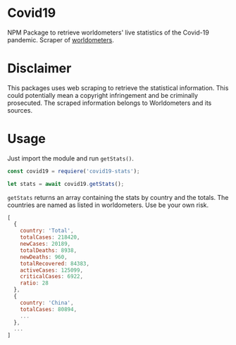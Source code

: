 # Covid19
NPM Package to retrieve worldometers' live statistics of the Covid-19 pandemic. Scraper of [worldometers](https://www.worldometers.info).

# Disclaimer
This packages uses web scraping to retrieve the statistical information. This could potentially mean a copyright infringement and be criminally prosecuted. The scraped information belongs to Worldometers and its sources.

# Usage
Just import the module and run `getStats()`.

```javascript
const covid19 = requiere('covid19-stats');

let stats = await covid19.getStats();
```

`getStats` returns an array containing the stats by country and the totals. The countries are named as listed in worldometers. Use be your own risk.

```javascript
[
  {
    country: 'Total',
    totalCases: 218420,
    newCases: 20189,
    totalDeaths: 8938,
    newDeaths: 960,
    totalRecovered: 84383,
    activeCases: 125099,
    criticalCases: 6922,
    ratio: 28
  },
  {
    country: 'China',
    totalCases: 80894,
    ...
  },
  ...
]

    
